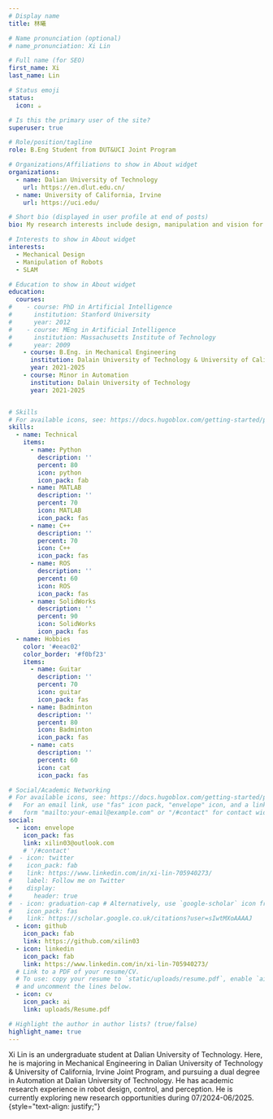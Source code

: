 ```yaml
---
# Display name
title: 林曦

# Name pronunciation (optional)
# name_pronunciation: Xi Lin

# Full name (for SEO)
first_name: Xi
last_name: Lin

# Status emoji
status:
  icon: ☕️

# Is this the primary user of the site?
superuser: true

# Role/position/tagline
role: B.Eng Student from DUT&UCI Joint Program

# Organizations/Affiliations to show in About widget
organizations:
  - name: Dalian University of Technology
    url: https://en.dlut.edu.cn/
  - name: University of California, Irvine
    url: https://uci.edu/

# Short bio (displayed in user profile at end of posts)
bio: My research interests include design, manipulation and vision for robots.

# Interests to show in About widget
interests:
  - Mechanical Design
  - Manipulation of Robots
  - SLAM

# Education to show in About widget
education:
  courses:
#    - course: PhD in Artificial Intelligence
#      institution: Stanford University
#      year: 2012
#    - course: MEng in Artificial Intelligence
#      institution: Massachusetts Institute of Technology
#      year: 2009
    - course: B.Eng. in Mechanical Engineering
      institution: Dalain University of Technology & University of California, Irvine
      year: 2021-2025
    - course: Minor in Automation
      institution: Dalain University of Technology
      year: 2021-2025


# Skills
# For available icons, see: https://docs.hugoblox.com/getting-started/page-builder/#icons
skills:
  - name: Technical
    items:
      - name: Python
        description: ''
        percent: 80
        icon: python
        icon_pack: fab
      - name: MATLAB
        description: ''
        percent: 70
        icon: MATLAB
        icon_pack: fas
      - name: C++
        description: ''
        percent: 70
        icon: C++
        icon_pack: fas
      - name: ROS
        description: ''
        percent: 60
        icon: ROS
        icon_pack: fas
      - name: SolidWorks
        description: ''
        percent: 90
        icon: SolidWorks
        icon_pack: fas        
  - name: Hobbies
    color: '#eeac02'
    color_border: '#f0bf23'
    items:
      - name: Guitar
        description: ''
        percent: 70
        icon: guitar
        icon_pack: fas
      - name: Badminton
        description: ''
        percent: 80
        icon: Badminton
        icon_pack: fas
      - name: cats
        description: ''
        percent: 60
        icon: cat
        icon_pack: fas

# Social/Academic Networking
# For available icons, see: https://docs.hugoblox.com/getting-started/page-builder/#icons
#   For an email link, use "fas" icon pack, "envelope" icon, and a link in the
#   form "mailto:your-email@example.com" or "/#contact" for contact widget.
social:
  - icon: envelope
    icon_pack: fas
    link: xilin03@outlook.com
    # '/#contact'
#  - icon: twitter
#    icon_pack: fab
#    link: https://www.linkedin.com/in/xi-lin-705940273/
#    label: Follow me on Twitter
#    display:
#      header: true
#  - icon: graduation-cap # Alternatively, use `google-scholar` icon from `ai` icon pack
#    icon_pack: fas
#    link: https://scholar.google.co.uk/citations?user=sIwtMXoAAAAJ
  - icon: github
    icon_pack: fab
    link: https://github.com/xilin03
  - icon: linkedin
    icon_pack: fab
    link: https://www.linkedin.com/in/xi-lin-705940273/
  # Link to a PDF of your resume/CV.
  # To use: copy your resume to `static/uploads/resume.pdf`, enable `ai` icons in `params.yaml`,
  # and uncomment the lines below.
  - icon: cv
    icon_pack: ai
    link: uploads/Resume.pdf

# Highlight the author in author lists? (true/false)
highlight_name: true
---
```


Xi Lin is an undergraduate student at Dalian University of Technology. Here, he is majoring in Mechanical Engineering in Dalian University of Technology & University of California, Irvine Joint Program, and pursuing a dual degree in Automation at Dalian University of Technology.
He has academic research experience in robot design, control, and perception. He is currently exploring new research opportunities during 07/2024-06/2025.
{style="text-align: justify;"}
